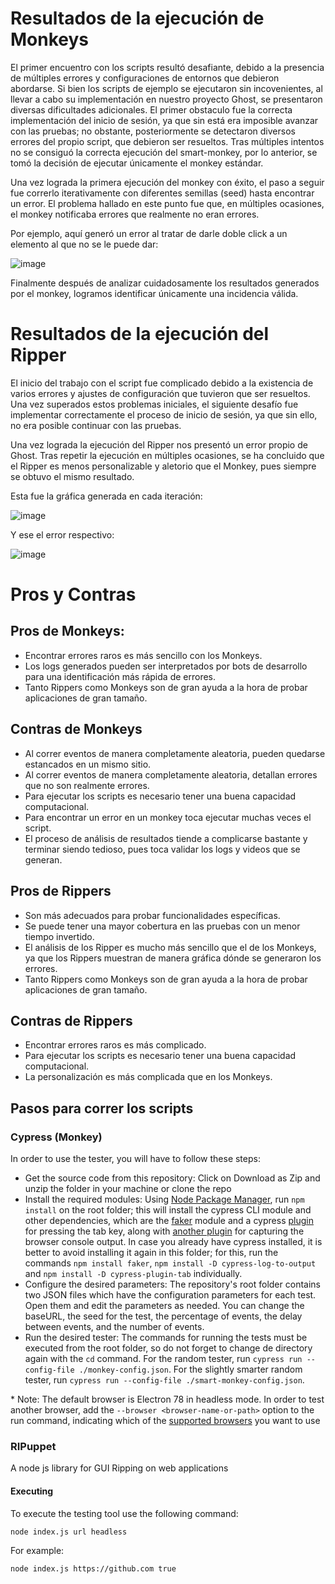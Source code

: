 
# Resultados de la ejecución de Monkeys

El primer encuentro con los scripts resultó desafiante, debido a la presencia de múltiples errores y configuraciones de entornos que debieron abordarse. Si bien los scripts de ejemplo se ejecutaron sin incovenientes, al llevar a cabo su implementación en nuestro proyecto Ghost, se presentaron diversas dificultades adicionales. El primer obstaculo fue la correcta implementación del inicio de sesión, ya que sin está era imposible avanzar con las pruebas; no obstante, posteriormente se detectaron diversos errores del propio script, que debieron ser resueltos. Tras múltiples intentos no se consiguó la correcta ejecución del smart-monkey, por lo anterior, se tomó la decisión de ejecutar únicamente el monkey estándar. 

Una vez lograda la primera ejecución del monkey con éxito, el paso a seguir fue correrlo iterativamente con diferentes semillas (seed) hasta encontrar un error. El problema hallado en este punto fue que, en múltiples ocasiones, el monkey notificaba errores que realmente no eran errores.

Por ejemplo, aquí generó un error al tratar de darle doble click a un elemento al que no se le puede dar:

![image](https://user-images.githubusercontent.com/17149432/235278261-805dae03-9a1d-4482-bfcd-682094a9af3b.png)


Finalmente después de analizar cuidadosamente los resultados generados por el monkey, logramos identificar únicamente una incidencia válida.

# Resultados de la ejecución del Ripper

El inicio del trabajo con el script fue complicado debido a la existencia de varios errores y ajustes de configuración que tuvieron que ser resueltos. Una vez superados estos problemas iniciales, el siguiente desafío fue implementar correctamente el proceso de inicio de sesión, ya que sin ello, no era posible continuar con las pruebas. 

Una vez lograda la ejecución del Ripper nos presentó un error propio de Ghost. Tras repetir la ejecución en múltiples ocasiones, se ha concluido que el Ripper es menos personalizable y aletorio que el Monkey, pues siempre se obtuvo el mismo resultado.

Esta fue la gráfica generada en cada iteración:

![image](https://user-images.githubusercontent.com/17149432/235278124-728a4416-1e36-408f-93cb-d410ec118725.png)

Y ese el error respectivo:

![image](https://user-images.githubusercontent.com/17149432/235278154-274e3478-bc7b-4881-a08d-0a3c7ebbfb4e.png)



# Pros y Contras
## Pros de Monkeys:
* Encontrar errores raros es más sencillo con los Monkeys.
* Los logs generados pueden ser interpretados por bots de desarrollo para una identificación más rápida de errores.
* Tanto Rippers como Monkeys son de gran ayuda a la hora de probar aplicaciones de gran tamaño.

## Contras de Monkeys
* Al correr eventos de manera completamente aleatoria, pueden quedarse estancados en un mismo sitio.
* Al correr eventos de manera completamente aleatoria, detallan errores que no son realmente errores.
* Para ejecutar los scripts es necesario tener una buena capacidad computacional.
* Para encontrar un error en un monkey toca ejecutar muchas veces el script.
* El proceso de análisis de resultados tiende a complicarse bastante y terminar siendo tedioso, pues toca validar los logs y videos que se generan.

## Pros de Rippers
* Son más adecuados para probar funcionalidades específicas.
* Se puede tener una mayor cobertura en las pruebas con un menor tiempo invertido.
* El análisis de los Ripper es mucho más sencillo que el de los Monkeys, ya que los Rippers muestran de manera gráfica dónde se generaron los errores.
* Tanto Rippers como Monkeys son de gran ayuda a la hora de probar aplicaciones de gran tamaño.

## Contras de Rippers
* Encontrar errores raros es más complicado.
* Para ejecutar los scripts es necesario tener una buena capacidad computacional.
* La personalización es más complicada que en los Monkeys.

## Pasos para correr los scripts
### Cypress (Monkey)
In order to use the tester, you will have to follow these steps:
- Get the source code from this repository: Click on Download as Zip and unzip the folder in your machine or clone the repo
- Install the required modules: Using [Node Package Manager](https://www.npmjs.com/), run `npm install` on the root folder; this will install the cypress CLI module and other dependencies, which are the [faker](https://www.npmjs.com/package/faker) module and a cypress [plugin](https://github.com/Bkucera/cypress-plugin-tab) for pressing the tab key, along with [another plugin](https://github.com/flotwig/cypress-log-to-output) for capturing the browser console output. In case you already have cypress installed, it is better to avoid installing it again in this folder; for this, run the commands `npm install faker`, `npm install -D cypress-log-to-output` and `npm install -D cypress-plugin-tab` individually.
- Configure the desired parameters: The repository's root folder contains two JSON files which have the configuration parameters for each test. Open them and edit the parameters as needed. You can change the baseURL, the seed for the test, the percentage of events, the delay between events, and the number of events.
- Run the desired tester: The commands for running the tests must be executed from the root folder, so do not forget to change de directory again with the `cd` command. For the random tester, run `cypress run --config-file ./monkey-config.json`. For the slightly smarter random tester, run `cypress run --config-file ./smart-monkey-config.json`.

\* Note: The default browser is Electron 78 in headless mode. In order to test another browser, add the `--browser <browser-name-or-path>` option to the run command, indicating which of the [supported browsers](https://docs.cypress.io/guides/guides/launching-browsers.html#Browsers) you want to use
### RIPuppet
A node js library for GUI Ripping on web applications

#### Executing
To execute the testing tool use the following command:

```
node index.js url headless

```

For example:

```
node index.js https://github.com true

```
